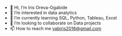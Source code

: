 - 👋 Hi, I’m Iris Oreva-Ogabide
- 👀 I’m interested in data analytics
- 🌱 I’m currently learning SQL, Python, Tableau, Excel
- 💞️ I’m looking to collaborate on Data projects
- 📫 How to reach me yabiris2016@gmail.com

<!---
Irisoreva/Irisoreva is a ✨ special ✨ repository because its `README.md` (this file) appears on your GitHub profile.
You can click the Preview link to take a look at your changes.
--->

